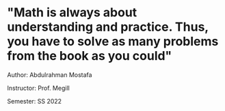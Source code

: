 # "Math is always about understanding and practice. Thus, you have to solve as many problems from the book as you could"

Author:       Abdulrahman Mostafa

Instructor:   Prof. Megill  

Semester:     SS 2022
